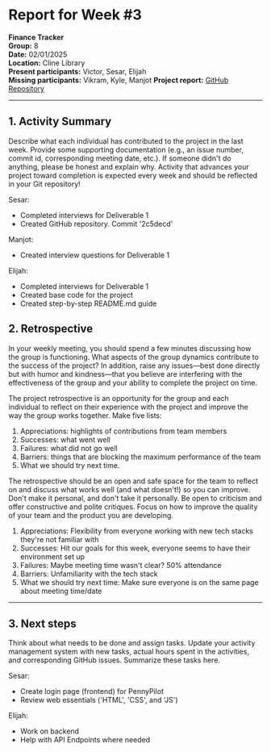 # Report for Week #3

**Finance Tracker**  
**Group:** 8  
**Date:** 02/01/2025  
**Location:** Cline Library  
**Present participants:** Victor, Sesar, Elijah  
**Missing participants:** Vikram, Kyle, Manjot
**Project report:** [GitHub Repository](https://github.com/sesartrumpet/cs386-pennypilot.git)

---

## 1. Activity Summary
Describe what each individual has contributed to the project in the last week.  Provide some supporting documentation (e.g., an issue number, commit id, corresponding meeting date, etc.).  If someone didn't do anything, please be honest and explain why. Activity that advances your project toward completion is expected every week and should be reflected in your Git repository!

Sesar: 
- Completed interviews for Deliverable 1
- Created GitHub repository. Commit '2c5decd'

Manjot:
- Created interview questions for Deliverable 1

Elijah:
- Completed interviews for Deliverable 1
- Created base code for the project
- Created step-by-step README.md guide

## 2. Retrospective
In your weekly meeting, you should spend a few minutes discussing how the group is functioning. What aspects of the group dynamics contribute to the success of the project? In addition, raise any issues—best done directly but with humor and kindness—that you believe are interfering with the effectiveness of the group and your ability to complete the project on time.

The project retrospective is an opportunity for the group and each individual to reflect on their experience with the project and improve the way the group works together. Make five lists:

1. Appreciations: highlights of contributions from team members
2. Successes: what went well
3. Failures: what did not go well
4. Barriers: things that are blocking the maximum performance of the team
5. What we should try next time.

The retrospective should be an open and safe space for the team to reflect on and discuss what works well (and what doesn't!) so you can improve. Don't make it personal, and don't take it personally. Be open to criticism and offer constructive and polite critiques. Focus on how to improve the quality of your team and the product you are developing.

1. Appreciations: Flexibility from everyone working with new tech stacks they're not familiar with
2. Successes: Hit our goals for this week, everyone seems to have their environment set up
3. Failures: Maybe meeting time wasn't clear? 50% attendance
4. Barriers: Unfamiliarity with the tech stack
5. What we should try next time: Make sure everyone is on the same page about meeting time/date

---

## 3. Next steps
Think about what needs to be done and assign tasks. Update your activity management system with new tasks, actual hours spent in the activities, and corresponding GitHub issues.  Summarize these tasks here.

Sesar:
- Create login page (frontend) for PennyPilot
- Review web essentials ('HTML', 'CSS', and 'JS')

Elijah:
- Work on backend
- Help with API Endpoints where needed